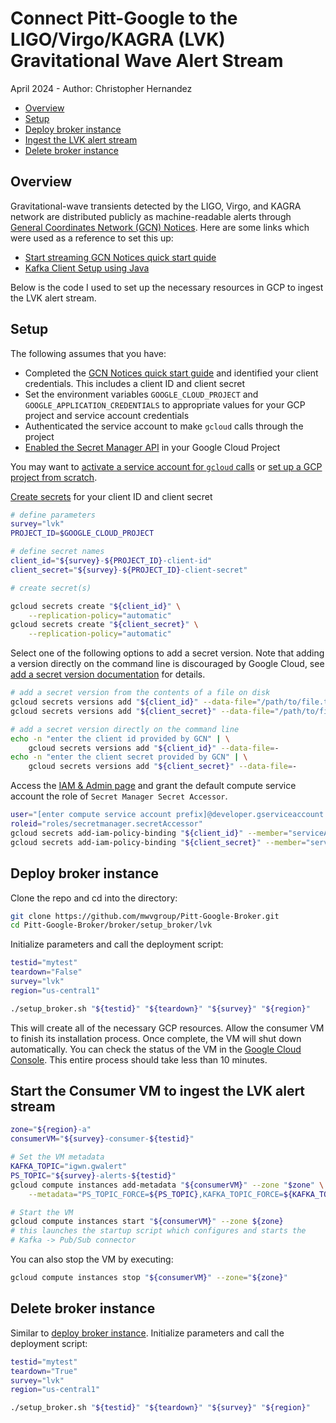 # Connect Pitt-Google to the LIGO/Virgo/KAGRA (LVK) Gravitational Wave Alert Stream

April 2024 - Author: Christopher Hernandez

- [Overview](#overview)
- [Setup](#setup)
- [Deploy broker instance](#deploy-broker-instance)
- [Ingest the LVK alert stream](#ingest-the-lvk-alert-stream)
- [Delete broker instance](#delete-broker-instance)

## Overview

Gravitational-wave transients detected by the LIGO, Virgo, and KAGRA network are distributed publicly as
machine-readable alerts through
[General Coordinates Network (GCN) Notices](https://gcn.nasa.gov/docs/notices#gcn-notices).
Here are some links which were used as a reference to set this up:

- [Start streaming GCN Notices quick start quide](https://gcn.nasa.gov/quickstart)
- [Kafka Client Setup using Java](https://gcn.nasa.gov/docs/client#java)

Below is the code I used to set up the necessary resources in GCP to ingest the LVK alert stream.

## Setup

The following assumes that you have:

- Completed the [GCN Notices quick start guide](https://gcn.nasa.gov/quickstart) and identified your client
credentials. This includes a client ID and client secret
- Set the environment variables `GOOGLE_CLOUD_PROJECT` and `GOOGLE_APPLICATION_CREDENTIALS` to appropriate values for
your GCP project and service account credentials
- Authenticated the service account to make `gcloud` calls through the project
- [Enabled the Secret Manager API](https://cloud.google.com/secret-manager/docs/configuring-secret-manager#enable_api)
in your Google Cloud Project

You may want to
[activate a service account for `gcloud` calls](https://pitt-broker.readthedocs.io/en/u-tjr-workingnotes/working-notes/troyraen/service-account.html#switch-the-service-account-your-api-calls-use)
or
[set up a GCP project from scratch](https://pitt-broker.readthedocs.io/en/latest/broker/run-a-broker-instance/initial-setup.html#setup-local-environment).

[Create secrets](https://cloud.google.com/secret-manager/docs/creating-and-accessing-secrets#create) for your client ID
and client secret

```bash
# define parameters
survey="lvk"
PROJECT_ID=$GOOGLE_CLOUD_PROJECT

# define secret names
client_id="${survey}-${PROJECT_ID}-client-id"
client_secret="${survey}-${PROJECT_ID}-client-secret"

# create secret(s)

gcloud secrets create "${client_id}" \
    --replication-policy="automatic"
gcloud secrets create "${client_secret}" \
    --replication-policy="automatic"
```

Select one of the following options to add a secret version. Note that adding a version directly on the command line is
discouraged by Google Cloud, see
[add a secret version documentation](https://cloud.google.com/secret-manager/docs/add-secret-version#add-secret-version)
for details.

```bash
# add a secret version from the contents of a file on disk
gcloud secrets versions add "${client_id}" --data-file="/path/to/file.txt"
gcloud secrets versions add "${client_secret}" --data-file="/path/to/file.txt"

# add a secret version directly on the command line
echo -n "enter the client id provided by GCN" | \
    gcloud secrets versions add "${client_id}" --data-file=-
echo -n "enter the client secret provided by GCN" | \
    gcloud secrets versions add "${client_secret}" --data-file=-
```

Access the [IAM & Admin page](https://console.cloud.google.com/iam-admin) and grant the default compute service account
the role of `Secret Manager Secret Accessor`.

```bash
user="[enter compute service account prefix]@developer.gserviceaccount.com"
roleid="roles/secretmanager.secretAccessor"
gcloud secrets add-iam-policy-binding "${client_id}" --member="serviceAccount:${user}" --role="${roleid}"
gcloud secrets add-iam-policy-binding "${client_secret}" --member="serviceAccount:${user}" --role="${roleid}"
```

## Deploy broker instance

Clone the repo and cd into the directory:

```bash
git clone https://github.com/mwvgroup/Pitt-Google-Broker.git
cd Pitt-Google-Broker/broker/setup_broker/lvk
```

Initialize parameters and call the deployment script:

```bash
testid="mytest"
teardown="False"
survey="lvk"
region="us-central1"

./setup_broker.sh "${testid}" "${teardown}" "${survey}" "${region}"
```

This will create all of the necessary GCP resources. Allow the consumer VM to finish its installation process. Once
complete, the VM will shut down automatically. You can check the status of the VM in the
[Google Cloud Console](https://console.cloud.google.com/compute).
This entire process should take less than 10 minutes.

## Start the Consumer VM to ingest the LVK alert stream

```bash
zone="${region}-a"
consumerVM="${survey}-consumer-${testid}"

# Set the VM metadata
KAFKA_TOPIC="igwn.gwalert"
PS_TOPIC="${survey}-alerts-${testid}"
gcloud compute instances add-metadata "${consumerVM}" --zone "$zone" \
    --metadata="PS_TOPIC_FORCE=${PS_TOPIC},KAFKA_TOPIC_FORCE=${KAFKA_TOPIC}"

# Start the VM
gcloud compute instances start "${consumerVM}" --zone ${zone}
# this launches the startup script which configures and starts the
# Kafka -> Pub/Sub connector
```

You can also stop the VM by executing:

```bash
gcloud compute instances stop "${consumerVM}" --zone="${zone}"
```

## Delete broker instance

Similar to [deploy broker instance](#deploy-broker-instance). Initialize parameters and call the deployment script:

```bash
testid="mytest"
teardown="True"
survey="lvk"
region="us-central1"

./setup_broker.sh "${testid}" "${teardown}" "${survey}" "${region}"
```
